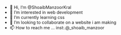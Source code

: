 - 👋 Hi, I’m @ShoaibManzoorKral
- 👀 I’m interested in web development
- 🌱 I’m currently learning css
- 💞️ I’m looking to collaborate on a website i am making
- 📫 How to reach me ... inst:.@_shoaib_manzoor

<!---
ShoaibManzoorKral/ShoaibManzoorKral is a ✨ special ✨ repository because its `README.md` (this file) appears on your GitHub profile.
You can click the Preview link to take a look at your changes.
--->

